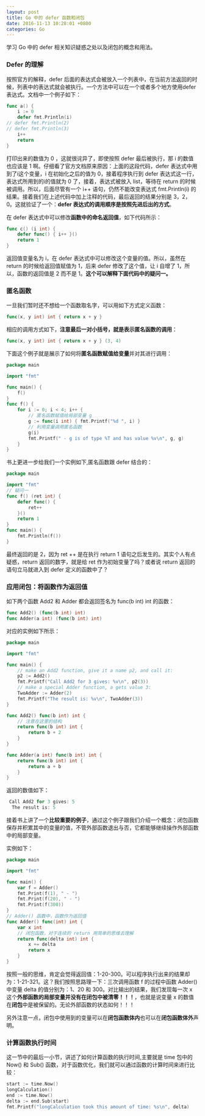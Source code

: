 ```yaml
---
layout: post
title: Go 中的 defer 函数和闭包
date: 2016-11-13 10:28:01 +0800
categories: Go
---
```


学习 Go 中的 defer 相关知识疑惑之处以及闭包的概念和用法。

<!-- more -->

### Defer 的理解

按照官方的解释，defer 后面的表达式会被放入一个列表中，在当前方法返回的时候，列表中的表达式就会被执行。一个方法中可以在一个或者多个地方使用defer表达式。文档中一个例子如下：

```go
func a() {
    i := 0
    defer fmt.Println(i)
// defer fmt.Println(2)
// defer fmt.Println(3)
    i++
    return
}
```

打印出来的数值为 0 ，这就很诧异了，即使按照 defer 最后被执行，那 i 的数值也应该是 1 啊。仔细看了官方文档原来原因：上面的这段代码，defer 表达式中用到了i这个变量，i 在初始化之后的值为 0，接着程序执行到 defer 表达式这一行，表达式所用到的i的值就为 0 了，接着，表达式被放入 list，等待在 return 的时候被调用。所以，后面尽管有一个 i++ 语句，仍然不能改变表达式 fmt.Println(i) 的结果。接着我们在上述代码中加上注释的代码，最后返回的结果分别是 3，2，0。这就验证了一个：**defer 表达式的调用顺序是按照先进后出的方式**。

在 defer 表达式中可以修改**函数中的命名返回值**，如下代码所示：

```go
func c() (i int) {
    defer func() { i++ }()
    return 1
}
```

返回值变量名为 i，在 defer 表达式中可以修改这个变量的值。所以，虽然在 return 的时候给返回值赋值为 1，后来 defer 修改了这个值，让 i 自增了 1，所以，函数的返回值是 2 而不是 1。**这个可以解释下面代码中的疑问一。**

### 匿名函数

一旦我们暂时还不想给一个函数取名字，可以用如下方式定义函数：

```go
func(x, y int) int { return x + y }
```

相应的调用方式如下，**注意最后一对小括号，就是表示匿名函数的调用**：

```go
func(x, y int) int { return x + y } (3, 4)
```

下面这个例子就是展示了如何将**匿名函数赋值给变量**并对其进行调用：

```go
package main

import "fmt"

func main() {
    f()
}
func f() {
    for i := 0; i < 4; i++ {
      	// 匿名函数赋值给局部变量 g
        g := func(i int) { fmt.Printf("%d ", i) } 
        // 利用变量调用匿名函数
      	g(i)
        fmt.Printf(" - g is of type %T and has value %v\n", g, g)
    }
}
```

书上更进一步给我们一个实例如下,匿名函数跟 defer 结合的：

```go
package main

import "fmt"
// 疑问一
func f() (ret int) {
    defer func() {
        ret++
    }()
    return 1
}
func main() {
    fmt.Println(f())
}
```

最终返回的是 2，因为 ret ++ 是在执行 return 1 语句之后发生的。其实个人有点疑惑，return 返回的数字，就是给 ret 作为初始变量了吗？或者说 return 返回的语句立马就进入到 defer 定义的函数中了？

### 应用闭包：将函数作为返回值

如下两个函数 Add2 和 Adder 都会返回签名为 func(b int) int 的函数：

```go
func Add2() (func(b int) int)
func Adder(a int) (func(b int) int)
```

对应的实例如下所示：

```go
package main

import "fmt"

func main() {
    // make an Add2 function, give it a name p2, and call it:
    p2 := Add2()
    fmt.Printf("Call Add2 for 3 gives: %v\n", p2(3))
    // make a special Adder function, a gets value 3:
    TwoAdder := Adder(2)
    fmt.Printf("The result is: %v\n", TwoAdder(3))
}

func Add2() func(b int) int {
  	// 注意在这里的结构
    return func(b int) int {
        return b + 2
    }
}

func Adder(a int) func(b int) int {
    return func(b int) int {
        return a + b
    }
}
```

返回的数值如下：

```go
 Call Add2 for 3 gives: 5
  The result is: 5
```

接着书上讲了一个**比较重要的例子**，通过这个例子跟我们介绍一个概念：闭包函数保存并积累其中的变量的值，不管外部函数退出与否，它都能够继续操作外部函数中的局部变量。

实例如下：

```go
package main

import "fmt"

func main() {
    var f = Adder()
    fmt.Print(f(1), " - ")
    fmt.Print(f(20), " - ")
    fmt.Print(f(300))
}
// Adder() 函数中，函数作为返回值
func Adder() func(int) int {
    var x int
  	// 闭包函数，对于连续的 return 用简单的思维去理解
    return func(delta int) int {
        x += delta
        return x
    }
}
```

按照一般的思维，肯定会觉得返回值：1-20-300。可以程序执行出来的结果却为：1-21-321。这？我们按照思路理一下：三次调用函数 f 的过程中函数 Adder() 中变量 delta 的值分别为：1、20 和 300。对比输出的结果，我们发现每一次 x 这个**外部函数的局部变量并没有在闭包中被清零！！！**，也就是说变量 x 的数值在**闭包**中是被保留的。无论外部函数的状态如何！！！

另外注意一点，闭包中使用到的变量可以在**闭包函数体内**也可以在**闭包函数体外**声明。

### 计算函数执行时间

这一节中的最后一小节，讲述了如何计算函数的执行时间,主要就是 time 包中的 Now() 和 Sub() 函数，对于函数优化，我们就可以通过函数的计算时间来进行比较：

```go
start := time.Now()
longCalculation()
end := time.Now()
delta := end.Sub(start)
fmt.Printf("longCalculation took this amount of time: %s\n", delta)
```

